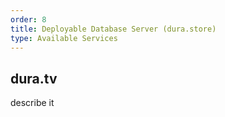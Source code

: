```yaml
---
order: 8
title: Deployable Database Server (dura.store)
type: Available Services
---
```


## dura.tv

describe it
